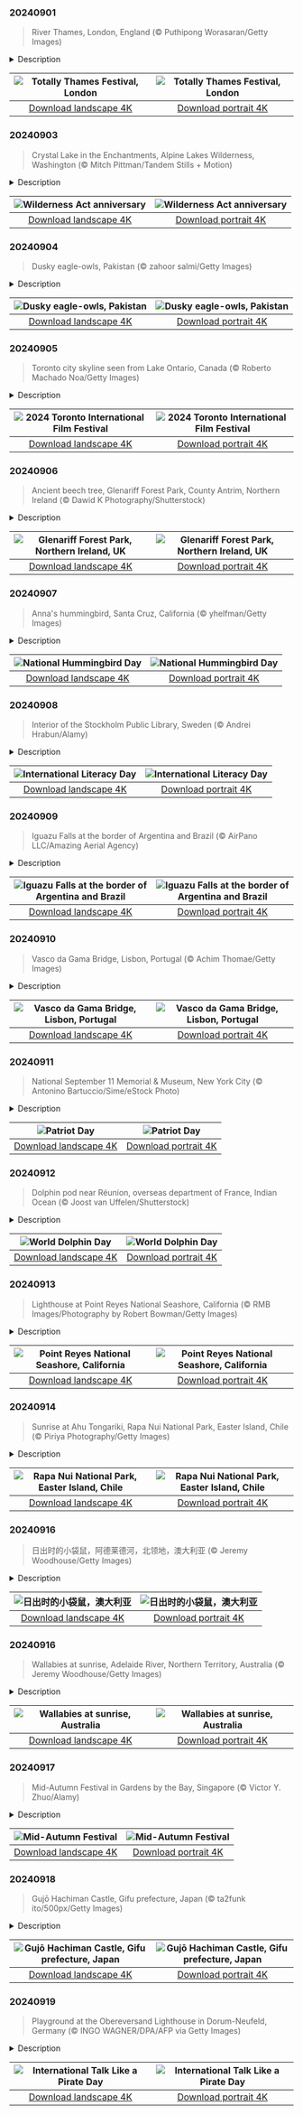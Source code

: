 

### 20240901

> River Thames, London, England (© Puthipong Worasaran/Getty Images)

<details>
<summary>Description</summary>

> Welcome to the Totally Thames Festival in London, England. Each year, it brings together communities, artists, and nature enthusiasts in a month-long tribute to the river. Highlights for 2024 include the annual boat marathon, Great River Race, and the Clean Thames Challenge.
> 
> The Thames, the longest river entirely in England, contains more than 80 islands along its course. Starting in Gloucestershire and winding through cities like Oxford, Windsor, and in today's image, London, it flows for 215 miles before merging with the North Sea. With a range of freshwater and near seawater habitats, the river is a haven for an array of wildlife like mute swans and bottlenose dolphins. It also flanks several Sites of Special Scientific Interest. So, this month, let the river's tide guide you to discovery and celebration.
> 
> 

</details>

| ![Totally Thames Festival, London](https://cn.bing.com/th?id=OHR.ThamesLondon_EN-US9385705885_UHD.jpg&pid=hp&w=400&h=224&rs=1&c=4) | ![Totally Thames Festival, London](https://cn.bing.com/th?id=OHR.ThamesLondon_EN-US9385705885_1080x1920.jpg&pid=hp&w=155&h=315&rs=1&c=4) |
|:---------:|:---------:|
| [Download landscape 4K](https://cn.bing.com/th?id=OHR.ThamesLondon_EN-US9385705885_UHD.jpg) | [Download portrait 4K](https://cn.bing.com/th?id=OHR.ThamesLondon_EN-US9385705885_1080x1920.jpg) |

### 20240903

> Crystal Lake in the Enchantments, Alpine Lakes Wilderness, Washington (© Mitch Pittman/Tandem Stills + Motion)

<details>
<summary>Description</summary>

> Sometimes it's nice to get away. Thanks to environmentalist Howard Zahniser, Americans can do that in one of the country's many wildernesses—sheltered from human activities. While the protection of national forests and parks began in the late 1800s, untamed wilderness had dwindled to only 2.5% of US land by the 1960s. To reverse this trend, Zahniser wrote most of what became the Wilderness Act. Signed into law by President Lyndon Johnson on September 3, 1964, today it protects more than 109 million acres—5% of the land in the US.
> 
> Pictured in today's image, Crystal Lake, in the Enchantments, Washington, is in one such protected area. Located in the Alpine Lakes Wilderness, the Enchantments region has more than 700 lakes and ponds and some of the best rock climbing in the Western US. It's also home to mountain goats, ptarmigan, pikas, and many alpine flowers. If you want to see Alpine Lakes Wilderness yourself, however, be prepared to wait. Few permits are granted for day hikes, and of the 40,000 people who entered last year's lottery for overnight permits, only 2,558 received one.
> 
> 

</details>

| ![Wilderness Act anniversary](https://cn.bing.com/th?id=OHR.AlpineLakes_EN-US9676616320_UHD.jpg&pid=hp&w=400&h=224&rs=1&c=4) | ![Wilderness Act anniversary](https://cn.bing.com/th?id=OHR.AlpineLakes_EN-US9676616320_1080x1920.jpg&pid=hp&w=155&h=315&rs=1&c=4) |
|:---------:|:---------:|
| [Download landscape 4K](https://cn.bing.com/th?id=OHR.AlpineLakes_EN-US9676616320_UHD.jpg) | [Download portrait 4K](https://cn.bing.com/th?id=OHR.AlpineLakes_EN-US9676616320_1080x1920.jpg) |

### 20240904

> Dusky eagle-owls, Pakistan (© zahoor salmi/Getty Images)

<details>
<summary>Description</summary>

> As daylight fades, dusky eagle-owls, the silent hunters seen in today's image, emerge from their nests. These primarily nocturnal raptors were snapped in Pakistan and can be found in the forests and scrublands across South and Southeast Asia. An impressive wingspan of 15–17 inches, piercing yellow eyes, and exceptional hearing help them to catch small mammals and birds with precision in dim light. Measuring up to 2 feet tall, these feathered predators can also be spotted hunting in the daytime when the weather is cloudy. They often live in the abandoned nests of other birds or in natural crevices. Dusky eagle-owls breed in December and January, usually rearing their young in the safety of tall trees or cliff ledges. Nature lovers and bird watchers are captivated by their solemn gaze and elegant stature.
> 
> 
> 
> 

</details>

| ![Dusky eagle-owls, Pakistan](https://cn.bing.com/th?id=OHR.DuskyOwls_EN-US9845705930_UHD.jpg&pid=hp&w=400&h=224&rs=1&c=4) | ![Dusky eagle-owls, Pakistan](https://cn.bing.com/th?id=OHR.DuskyOwls_EN-US9845705930_1080x1920.jpg&pid=hp&w=155&h=315&rs=1&c=4) |
|:---------:|:---------:|
| [Download landscape 4K](https://cn.bing.com/th?id=OHR.DuskyOwls_EN-US9845705930_UHD.jpg) | [Download portrait 4K](https://cn.bing.com/th?id=OHR.DuskyOwls_EN-US9845705930_1080x1920.jpg) |

### 20240905

> Toronto city skyline seen from Lake Ontario, Canada (© Roberto Machado Noa/Getty Images)

<details>
<summary>Description</summary>

> Cinema aficionados, assemble. The Toronto International Film Festival (TIFF) gears up to dazzle with its 49th edition in Canada's largest city, seen in today's image. Since it began in 1976, the TIFF has become one of the largest publicly attended film festivals in the world. Attendees range from seasoned directors to rising stars and eager cinephiles and the festival has hosted premieres of many critically acclaimed films, including 'The Fabelmans' and 'Black Swan.'
> 
> This year's festival rolls out the red carpet for filmmakers today and runs until September 15, hosted in venues across the city. The opening night will spotlight David Gordon Green's 'Nutcrackers,' starring Ben Stiller. 'Eden,' a survival thriller by director Ron Howard, and 'K-Pops!,' the directorial debut of musician Anderson .Paak, are also part of the vibrant lineup of world premieres. Lights, camera, action!
> 
> 

</details>

| ![2024 Toronto International Film Festival](https://cn.bing.com/th?id=OHR.TIFF2024_EN-US9586964456_UHD.jpg&pid=hp&w=400&h=224&rs=1&c=4) | ![2024 Toronto International Film Festival](https://cn.bing.com/th?id=OHR.TIFF2024_EN-US9586964456_1080x1920.jpg&pid=hp&w=155&h=315&rs=1&c=4) |
|:---------:|:---------:|
| [Download landscape 4K](https://cn.bing.com/th?id=OHR.TIFF2024_EN-US9586964456_UHD.jpg) | [Download portrait 4K](https://cn.bing.com/th?id=OHR.TIFF2024_EN-US9586964456_1080x1920.jpg) |

### 20240906

> Ancient beech tree, Glenariff Forest Park, County Antrim, Northern Ireland (© Dawid K Photography/Shutterstock)

<details>
<summary>Description</summary>

> Ever wondered what it's like to stroll through a storybook? Welcome to Glenariff Forest Park in County Antrim, Northern Ireland. This park spans nearly 3,000 acres of woodland, waterfalls, and wonder, and it boasts several walking trails, each offering its own unique perspective of the landscape. The most popular is the Waterfall Walkway, a 3-mile trail that passes through a National Nature Reserve and features the Ess-na-Crub and Ess-na-Larach waterfalls. Glenariff is home to a rich diversity of wildlife including red squirrels, pine martens, and badgers. Birdwatchers will be delighted by willow warblers, chiffchaffs, and kingfishers. The flora is just as impressive, with trees such as the ancient beech, pictured here, oak, birch, and rowan creating a lush canopy. So, whenever you choose to visit, Glenariff is sure to leave you feeling 're-leafed' and rejuvenated.
> 
> 
> 
> 

</details>

| ![Glenariff Forest Park, Northern Ireland, UK](https://cn.bing.com/th?id=OHR.GlenariffPark_EN-US3914128007_UHD.jpg&pid=hp&w=400&h=224&rs=1&c=4) | ![Glenariff Forest Park, Northern Ireland, UK](https://cn.bing.com/th?id=OHR.GlenariffPark_EN-US3914128007_1080x1920.jpg&pid=hp&w=155&h=315&rs=1&c=4) |
|:---------:|:---------:|
| [Download landscape 4K](https://cn.bing.com/th?id=OHR.GlenariffPark_EN-US3914128007_UHD.jpg) | [Download portrait 4K](https://cn.bing.com/th?id=OHR.GlenariffPark_EN-US3914128007_1080x1920.jpg) |

### 20240907

> Anna's hummingbird, Santa Cruz, California (© yhelfman/Getty Images)

<details>
<summary>Description</summary>

> Every first Saturday in September, bird enthusiasts and nature lovers gather to celebrate National Hummingbird Day. This day is dedicated to appreciating these tiny, agile birds and their role as a pollinator in our ecosystem. Hummingbirds are known for their incredible speed; they can flap their wings up to 80 times per second, allowing them to hover in place and even fly backward. Emily Dickinson aptly describes their swift movement: 'A Route of Evanescence / With a revolving Wheel—.' Their high metabolism requires them to eat constantly, so they spend their days flitting from flower to flower, sipping nectar and catching insects. Fun fact: these birds can remember every flower they've visited and how long it will take a flower to refill with nectar.
> 
> Let's meet the Anna's hummingbird, seen in today’s image. Named after Anna Masséna, Duchess of Rivoli, it's one of an estimated 366 hummingbird species, and it's the most common species on North America's western coast. With its shimmering emerald feathers and sparkling rose-pink throat, this little bird is a sight to behold. So, today, let's spread our wings of awareness and protect these birds—one garden at a time.
> 
> 

</details>

| ![National Hummingbird Day](https://cn.bing.com/th?id=OHR.SantaCruzHummer_EN-US4047958707_UHD.jpg&pid=hp&w=400&h=224&rs=1&c=4) | ![National Hummingbird Day](https://cn.bing.com/th?id=OHR.SantaCruzHummer_EN-US4047958707_1080x1920.jpg&pid=hp&w=155&h=315&rs=1&c=4) |
|:---------:|:---------:|
| [Download landscape 4K](https://cn.bing.com/th?id=OHR.SantaCruzHummer_EN-US4047958707_UHD.jpg) | [Download portrait 4K](https://cn.bing.com/th?id=OHR.SantaCruzHummer_EN-US4047958707_1080x1920.jpg) |

### 20240908

> Interior of the Stockholm Public Library, Sweden (© Andrei Hrabun/Alamy)

<details>
<summary>Description</summary>

> 'Literacy is a bridge from misery to hope.' These words by former secretary-general of the United Nations Kofi Annan capture the essence of International Literacy Day, celebrated every September 8. Established by UNESCO in 1966, this observance not only celebrates those who can read but also highlights the ongoing battle against illiteracy. With approximately 775 million people worldwide still lacking basic literacy, this day resonates powerfully within the hallowed walls of the Stockholm Public Library in Sweden, or 'Stadsbiblioteket' as it is known to locals, featured in today's image.
> 
> Here, more than 2 million volumes wait to unfold stories in over 100 languages. Designed by architect Erik Gunnar Asplund in the 1920s, this Nordic Classicist composition features the geometry of a cylinder intersecting a cubic base. Its accessible façade belies a treasure trove within a 360-degree rotunda, inviting even the casual reader into a literal circle of knowledge. On this day, let's join in a collective turning of pages in the pursuit of this year's theme—'Promoting multilingual education: Literacy for mutual understanding and peace.'
> 
> 

</details>

| ![International Literacy Day](https://cn.bing.com/th?id=OHR.StockholmLibrary_EN-US4140921886_UHD.jpg&pid=hp&w=400&h=224&rs=1&c=4) | ![International Literacy Day](https://cn.bing.com/th?id=OHR.StockholmLibrary_EN-US4140921886_1080x1920.jpg&pid=hp&w=155&h=315&rs=1&c=4) |
|:---------:|:---------:|
| [Download landscape 4K](https://cn.bing.com/th?id=OHR.StockholmLibrary_EN-US4140921886_UHD.jpg) | [Download portrait 4K](https://cn.bing.com/th?id=OHR.StockholmLibrary_EN-US4140921886_1080x1920.jpg) |

### 20240909

> Iguazu Falls at the border of Argentina and Brazil (© AirPano LLC/Amazing Aerial Agency)

<details>
<summary>Description</summary>

> Welcome to Iguazu Falls, the largest waterfall system in the world. The name 'Iguazu' has its origins in the regional languages Guarani or Tupi, meaning 'big water.' These epic waterfalls are formed by the Iguazu River, on the border of Argentina's Misiones province and Brazil's Paraná state.
> 
> The Iguazu Falls have long attracted admirers. Spanish explorer Alvar Núñez Cabeza de Vaca is thought to have been the first European to see them in 1541. In 1907, businessman Domingo Ayarragaray saw their potential and built a hotel and roads nearby. The falls became such a sensation that they were designated as national parks in both countries—Argentina's Iguazu National Park in 1934 and Brazil's Iguaçu National Park in 1939. UNESCO made the parks World Heritage Sites in 1984 and 1986, respectively. Surrounded by the rainforest, the falls are made up of hundreds of cascades and channels carved over millions of years by the Iguazu River, the tallest of which is the U-shaped Devil's Throat, at 269 feet high.
> 
> 

</details>

| ![Iguazu Falls at the border of Argentina and Brazil](https://cn.bing.com/th?id=OHR.IguazuRainbow_EN-US4361499337_UHD.jpg&pid=hp&w=400&h=224&rs=1&c=4) | ![Iguazu Falls at the border of Argentina and Brazil](https://cn.bing.com/th?id=OHR.IguazuRainbow_EN-US4361499337_1080x1920.jpg&pid=hp&w=155&h=315&rs=1&c=4) |
|:---------:|:---------:|
| [Download landscape 4K](https://cn.bing.com/th?id=OHR.IguazuRainbow_EN-US4361499337_UHD.jpg) | [Download portrait 4K](https://cn.bing.com/th?id=OHR.IguazuRainbow_EN-US4361499337_1080x1920.jpg) |

### 20240910

> Vasco da Gama Bridge, Lisbon, Portugal (© Achim Thomae/Getty Images)

<details>
<summary>Description</summary>

> This sleek structure is the Vasco da Gama Bridge, which appears to vanish into the horizon after crossing the Tagus River in Portugal. Stretching nearly 8 miles, it was Europe's longest bridge when it opened in 1998, built to ease traffic on Lisbon's 25 de Abril Bridge and make travel smoother between the north and south of Portugal. This cable-stayed bridge was designed to be earthquake and wind-resistant; its deck is not fixed to the pylons, and it can move both lengthwise and sideways. Its opening was perfectly timed for Expo 98, the World's Fair celebrating the 500th anniversary of Vasco da Gama's historic sea route discovery from Europe to India.
> 
> 
> 
> 

</details>

| ![Vasco da Gama Bridge, Lisbon, Portugal](https://cn.bing.com/th?id=OHR.BridgeLisbon_EN-US4458392664_UHD.jpg&pid=hp&w=400&h=224&rs=1&c=4) | ![Vasco da Gama Bridge, Lisbon, Portugal](https://cn.bing.com/th?id=OHR.BridgeLisbon_EN-US4458392664_1080x1920.jpg&pid=hp&w=155&h=315&rs=1&c=4) |
|:---------:|:---------:|
| [Download landscape 4K](https://cn.bing.com/th?id=OHR.BridgeLisbon_EN-US4458392664_UHD.jpg) | [Download portrait 4K](https://cn.bing.com/th?id=OHR.BridgeLisbon_EN-US4458392664_1080x1920.jpg) |

### 20240911

> National September 11 Memorial & Museum, New York City (© Antonino Bartuccio/Sime/eStock Photo)

<details>
<summary>Description</summary>

> On Patriot Day, we are at the National September 11 Memorial & Museum in New York City, where the Twin Towers of the World Trade Center once stood. The museum is 70 feet underground, beneath the memorial's waterfall pools in the footprints of the fallen towers. The names of those who died in the 2001 terrorist attacks and in the 1993 World Trade Center bombing are listed on bronze parapets surrounding these huge reflecting pools. Seven stories below the memorial, the museum tells the story of 9/11 through exhibits, artifacts, historical records, and personal accounts, remembering the victims and those who risked their lives to save others.
> 
> Patriot Day honors the 2,977 people killed in the September 11 attacks on the United States. In 2001, Congress passed the Patriot Day resolution, which calls for US flags to fly at half-staff and for a moment of silence at 8:46 AM EST.
> 
> 

</details>

| ![Patriot Day](https://cn.bing.com/th?id=OHR.ManhattanMemorial_EN-US4528393468_UHD.jpg&pid=hp&w=400&h=224&rs=1&c=4) | ![Patriot Day](https://cn.bing.com/th?id=OHR.ManhattanMemorial_EN-US4528393468_1080x1920.jpg&pid=hp&w=155&h=315&rs=1&c=4) |
|:---------:|:---------:|
| [Download landscape 4K](https://cn.bing.com/th?id=OHR.ManhattanMemorial_EN-US4528393468_UHD.jpg) | [Download portrait 4K](https://cn.bing.com/th?id=OHR.ManhattanMemorial_EN-US4528393468_1080x1920.jpg) |

### 20240912

> Dolphin pod near Réunion, overseas department of France, Indian Ocean (© Joost van Uffelen/Shutterstock)

<details>
<summary>Description</summary>

> Grab your flippers—it's World Dolphin Day, a day to celebrate and promote the conservation of these aquatic mammals. Dolphins are highly intelligent and can be found all over the world in oceans, rivers, and estuaries. But they are threatened by human activities, such as hunting, pollution, and fishing. Hunting in particular led to the creation of World Dolphin Day in 2022 by Sea Shepherd Global, an international marine conservation group.
> 
> The pod of dolphins seen in today's image was photographed near Réunion, an island in the Indian Ocean off the east coast of Madagascar. Marine wildlife found year-round in Réunion's deeper waters include many types of sharks, orcas, humpback whales, sea turtles, and dolphins. The island's warm, tropical climate is ideal for these creatures, as well as spinner, bottlenose, and rough-toothed dolphins, which also swim in the island's crystal-clear waters.
> 
> 

</details>

| ![World Dolphin Day](https://cn.bing.com/th?id=OHR.DolphinReunion_EN-US4598756391_UHD.jpg&pid=hp&w=400&h=224&rs=1&c=4) | ![World Dolphin Day](https://cn.bing.com/th?id=OHR.DolphinReunion_EN-US4598756391_1080x1920.jpg&pid=hp&w=155&h=315&rs=1&c=4) |
|:---------:|:---------:|
| [Download landscape 4K](https://cn.bing.com/th?id=OHR.DolphinReunion_EN-US4598756391_UHD.jpg) | [Download portrait 4K](https://cn.bing.com/th?id=OHR.DolphinReunion_EN-US4598756391_1080x1920.jpg) |

### 20240913

> Lighthouse at Point Reyes National Seashore, California (© RMB Images/Photography by Robert Bowman/Getty Images)

<details>
<summary>Description</summary>

> This stunning 71,028-acre coastal haven on the Point Reyes Peninsula in Marin County is a gem of the California coastline. Filled with scenic trails that wind through forests and along cliffs, it boasts breathtaking views and lots of wildlife. Point Reyes National Seashore also has a reputation as the most wind-swept spot on the Pacific Coast and the second-foggiest area in North America, so dress accordingly.
> 
> The lighthouse was built in 1870 due to frequent shipwrecks in treacherous coastal waters. This iconic landmark served as a crucial navigation aid for more than 100 years before being replaced by an automated light in 1975. Today, the lighthouse remains a key element of Point Reyes' charm and continues to be a favorite attraction. Whether you're spotting elephant seals, hiking to the picturesque Point Reyes Lighthouse, or simply soaking in the serene beauty of the rolling waves, there's something for everyone.
> 
> 

</details>

| ![Point Reyes National Seashore, California](https://cn.bing.com/th?id=OHR.PointReyes_EN-US4731803211_UHD.jpg&pid=hp&w=400&h=224&rs=1&c=4) | ![Point Reyes National Seashore, California](https://cn.bing.com/th?id=OHR.PointReyes_EN-US4731803211_1080x1920.jpg&pid=hp&w=155&h=315&rs=1&c=4) |
|:---------:|:---------:|
| [Download landscape 4K](https://cn.bing.com/th?id=OHR.PointReyes_EN-US4731803211_UHD.jpg) | [Download portrait 4K](https://cn.bing.com/th?id=OHR.PointReyes_EN-US4731803211_1080x1920.jpg) |

### 20240914

> Sunrise at Ahu Tongariki, Rapa Nui National Park, Easter Island, Chile (© Piriya Photography/Getty Images)

<details>
<summary>Description</summary>

> Welcome to Rapa Nui, also known as Easter Island, one of the world's most remote and enchanting paradises, roughly 2,330 miles west of mainland Chile. Famous for its iconic moai statues, Rapa Nui boasts breathtaking landscapes and rich cultural heritage. Experts are divided on when the island's ancestral inhabitants first arrived from Polynesia, though many researchers suggest it was around the 8th century. Take in the mesmerizing sunrise featured in today's image and explore the striking volcanic craters and lush, grassy plains where the imposing statues stand. The World Heritage property of Easter Island spans more than 17,000 acres, including four nearby islets.
> 
> The island's original inhabitants call it Rapa Nui, meaning 'Great Rapa,' referring to the land's similarity to Rapa Island, in French Polynesia. Dutch explorer Jacob Roggeveen, the first European to visit, named it Paasch-Eyland, or 'Easter Island' in English, to mark his arrival on Easter Sunday. You can explore this unique World Heritage site year-round. Dive into its vibrant history and let the island's charm sweep you away.
> 
> 

</details>

| ![Rapa Nui National Park, Easter Island, Chile](https://cn.bing.com/th?id=OHR.RapaNuiSunrise_EN-US4872610843_UHD.jpg&pid=hp&w=400&h=224&rs=1&c=4) | ![Rapa Nui National Park, Easter Island, Chile](https://cn.bing.com/th?id=OHR.RapaNuiSunrise_EN-US4872610843_1080x1920.jpg&pid=hp&w=155&h=315&rs=1&c=4) |
|:---------:|:---------:|
| [Download landscape 4K](https://cn.bing.com/th?id=OHR.RapaNuiSunrise_EN-US4872610843_UHD.jpg) | [Download portrait 4K](https://cn.bing.com/th?id=OHR.RapaNuiSunrise_EN-US4872610843_1080x1920.jpg) |

### 20240916

> 日出时的小袋鼠，阿德莱德河，北领地，澳大利亚 (© Jeremy Woodhouse/Getty Images)

<details>
<summary>Description</summary>

> 今天的照片中，在黎明曙光的照耀下，两只小袋鼠警惕地站在澳大利亚阿德莱德河附近的田野中。这些有袋动物是袋鼠的体型较小的“堂表亲”，原产于澳大利亚和新几内亚。小袋鼠大约有30个不同的种类，包括灌丛小袋鼠、岩小袋鼠、兔小袋鼠、钉尾小袋鼠和沼泽小袋鼠。这些敏捷又好动的哺乳动物是食草动物，以草、树叶和水果为食。小袋鼠的身高在12至41英寸之间，强壮的后肢使它们拥有惊人的跳跃能力以及防御掠食者的能力。在交配季节，雄性小袋鼠会参加“拳击比赛”，来展示自己的优势，从而吸引雌性小袋鼠的注意。作为群居动物，小袋鼠组成的小群体被称为“小袋鼠帮”，这为成员们提供了安全保障，彼此还能互相梳理毛发。森林是小袋鼠的游乐场，当它们轻松地在自己的地盘上穿行时，森林里回荡着它们跳跃的声音。
> 
> 
> 
> 

</details>

| ![日出时的小袋鼠，澳大利亚](https://cn.bing.com/th?id=OHR.SunriseWallabies_ZH-CN8725891401_UHD.jpg&pid=hp&w=400&h=224&rs=1&c=4) | ![日出时的小袋鼠，澳大利亚](https://cn.bing.com/th?id=OHR.SunriseWallabies_ZH-CN8725891401_1080x1920.jpg&pid=hp&w=155&h=315&rs=1&c=4) |
|:---------:|:---------:|
| [Download landscape 4K](https://cn.bing.com/th?id=OHR.SunriseWallabies_ZH-CN8725891401_UHD.jpg) | [Download portrait 4K](https://cn.bing.com/th?id=OHR.SunriseWallabies_ZH-CN8725891401_1080x1920.jpg) |

### 20240916

> Wallabies at sunrise, Adelaide River, Northern Territory, Australia (© Jeremy Woodhouse/Getty Images)

<details>
<summary>Description</summary>

> Amid the hues of dawn, captured in today's image, two wallabies stand alert in a field near the Adelaide River in Australia's Northern Territory. These marsupials, smaller cousins of the kangaroo, are native to Australia and New Guinea. There are around 30 species of wallabies, including swamp, rock, and hare-wallabies. These sprightly mammals have strong hind legs that help them take impressive leaps and deliver powerful kicks if threatened. During mating season, male wallabies engage in boxing bouts in an attempt to grab females' attention. Social creatures, wallabies form small groups called 'mobs' for safety and mutual grooming. Their playgrounds are forests that echo with the thudding of their hops as they navigate their home range.
> 
> 
> 
> 

</details>

| ![Wallabies at sunrise, Australia](https://cn.bing.com/th?id=OHR.SunriseWallabies_EN-US5210230008_UHD.jpg&pid=hp&w=400&h=224&rs=1&c=4) | ![Wallabies at sunrise, Australia](https://cn.bing.com/th?id=OHR.SunriseWallabies_EN-US5210230008_1080x1920.jpg&pid=hp&w=155&h=315&rs=1&c=4) |
|:---------:|:---------:|
| [Download landscape 4K](https://cn.bing.com/th?id=OHR.SunriseWallabies_EN-US5210230008_UHD.jpg) | [Download portrait 4K](https://cn.bing.com/th?id=OHR.SunriseWallabies_EN-US5210230008_1080x1920.jpg) |

### 20240917

> Mid-Autumn Festival in Gardens by the Bay, Singapore (© Victor Y. Zhuo/Alamy)

<details>
<summary>Description</summary>

> For many Asian cultures, the point at which the moon reaches its fullest during the harvest season marks the Mid-Autumn Festival, also known as the Moon Festival. It's traditionally observed on the 15th day of the eighth month in the Chinese lunar calendar. Dating back more than 3,000 years to China's Shang Dynasty, this festival celebrates moon watching and the end of the harvest season. During the festivities, mooncakes—round delicacies filled with sweet bean paste, salted egg yolks, or lotus seeds—are often shared among friends and family. Lanterns of different shapes, sizes, and hues, symbolizing good fortune, illuminate the night. Asian communities across the world come together to showcase a mélange of cultural performances, heartfelt renditions of the Moon Festival's poetic tales.
> 
> As depicted in today's image, Gardens by the Bay in Singapore has been transformed into a mystical realm during this event. The Supertree Grove comes alive with radiant lantern displays, and the park's conservatories host themed shows, often inspired by myths or nature's wonders.
> 
> 

</details>

| ![Mid-Autumn Festival](https://cn.bing.com/th?id=OHR.MidAutumnSingapore_EN-US5283310908_UHD.jpg&pid=hp&w=400&h=224&rs=1&c=4) | ![Mid-Autumn Festival](https://cn.bing.com/th?id=OHR.MidAutumnSingapore_EN-US5283310908_1080x1920.jpg&pid=hp&w=155&h=315&rs=1&c=4) |
|:---------:|:---------:|
| [Download landscape 4K](https://cn.bing.com/th?id=OHR.MidAutumnSingapore_EN-US5283310908_UHD.jpg) | [Download portrait 4K](https://cn.bing.com/th?id=OHR.MidAutumnSingapore_EN-US5283310908_1080x1920.jpg) |

### 20240918

> Gujō Hachiman Castle, Gifu prefecture, Japan (© ta2funk ito/500px/Getty Images)

<details>
<summary>Description</summary>

> In Japan's Gifu prefecture, Gujō Hachiman Castle stands majestically on Hachiman Mountain. Originally constructed in 1559, this castle has witnessed centuries of Japanese history, including the rise and fall of powerful clans. It was torn down during the tumultuous Meiji Restoration—the period that marked the return of imperial power in the country—but was rebuilt in 1933. The castle seen in today's image is a unique wooden reconstruction, a rarity among Japan's often concrete rebuilt castles. This five-story structure, which includes a museum, offers a glimpse into feudal Japan while providing stunning views of the valley below. In addition to the castle, the city of Gujō is also famous for hosting the Gujō Odori, one of Japan's oldest dance festivals. Held annually from mid-July to early September, the festival sees locals and tourists alike dancing through the night in the castle town, preserving a tradition that dates back more than 400 years.
> 
> 
> 
> 

</details>

| ![Gujō Hachiman Castle, Gifu prefecture, Japan](https://cn.bing.com/th?id=OHR.GujoHachiman_EN-US5502837623_UHD.jpg&pid=hp&w=400&h=224&rs=1&c=4) | ![Gujō Hachiman Castle, Gifu prefecture, Japan](https://cn.bing.com/th?id=OHR.GujoHachiman_EN-US5502837623_1080x1920.jpg&pid=hp&w=155&h=315&rs=1&c=4) |
|:---------:|:---------:|
| [Download landscape 4K](https://cn.bing.com/th?id=OHR.GujoHachiman_EN-US5502837623_UHD.jpg) | [Download portrait 4K](https://cn.bing.com/th?id=OHR.GujoHachiman_EN-US5502837623_1080x1920.jpg) |

### 20240919

> Playground at the Obereversand Lighthouse in Dorum-Neufeld, Germany (© INGO WAGNER/DPA/AFP via Getty Images)

<details>
<summary>Description</summary>

> Ahoy, mateys! It be International Talk Like a Pirate Day. Today, landlubbers and seafarers alike put on their tricorn hats and hoist the Jolly Roger. The day started in 1995 as a joke between two friends, John Baur and Mark Summers, but it got a boost in 2002 after they shared the idea with humorist Dave Barry, who promoted it in his syndicated column. Since then, it's become a day of fun—people don pirate costumes, engage in pirate-themed activities, like the kid on the ship in today's image, and embrace mock pirate language. Whether ye be a seasoned buccaneer or a greenhorn, it's time to batten down the hatches, shiver your timbers, and unleash your inner pirate. Arr!
> 
> 
> 
> 

</details>

| ![International Talk Like a Pirate Day](https://cn.bing.com/th?id=OHR.PiratePlayground_EN-US3254868743_UHD.jpg&pid=hp&w=400&h=224&rs=1&c=4) | ![International Talk Like a Pirate Day](https://cn.bing.com/th?id=OHR.PiratePlayground_EN-US3254868743_1080x1920.jpg&pid=hp&w=155&h=315&rs=1&c=4) |
|:---------:|:---------:|
| [Download landscape 4K](https://cn.bing.com/th?id=OHR.PiratePlayground_EN-US3254868743_UHD.jpg) | [Download portrait 4K](https://cn.bing.com/th?id=OHR.PiratePlayground_EN-US3254868743_1080x1920.jpg) |